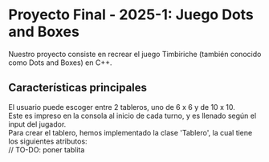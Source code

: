 # Proyecto Final - 2025-1: Juego Dots and Boxes

Nuestro proyecto consiste en recrear el juego Timbiriche (también conocido como Dots and Boxes) en C++.

## Características principales

El usuario puede escoger entre 2 tableros, uno de 6 x 6 y de 10 x 10.  
Este es impreso en la consola al inicio de cada turno, y es llenado según el input del jugador.  
Para crear el tablero, hemos implementado la clase 'Tablero', la cual tiene los siguientes atributos:  
// TO-DO: poner tablita